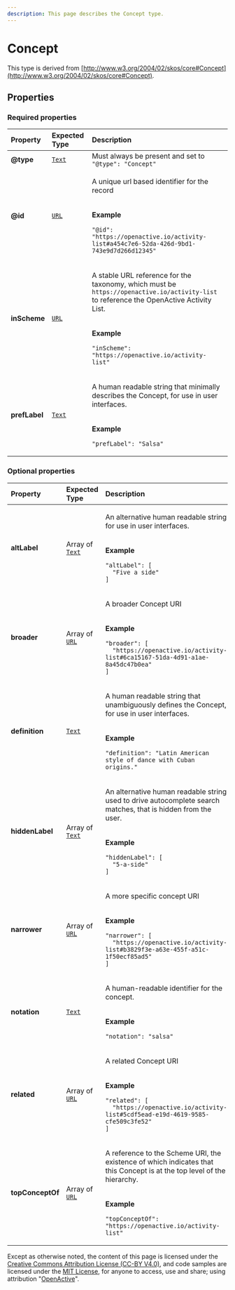 ```yaml
---
description: This page describes the Concept type.
---
```


# Concept

This type is derived from [http://www.w3.org/2004/02/skos/core#Concept](http://www.w3.org/2004/02/skos/core#Concept).

## **Properties**

### **Required properties**
    
<table>
  <thead>
    <tr>
      <th style="text-align:left">Property</th>
      <th style="text-align:left">Expected Type</th>
      <th style="text-align:left">Description</th>
    </tr>
  </thead>
  <tbody>
    <tr>
      <td style="text-align:left"><b>@type</b></td>
      <td style="text-align:left">
        <a href="https://schema.org/Text"><code>Text</code></a>
      </td>
      <td style="text-align:left">
        Must always be present and set to <code>"@type": "Concept"</code>
      </td>
    </tr>
    <tr>
      <td style="text-align:left"><b>@id</b></td>
      <td style="text-align:left">
        <a href="https://schema.org/URL"><code>URL</code></a>
      </td>
      <td style="text-align:left">
        <p>A unique url based identifier for the record</p><p></br><b>Example</b></p><p><code>"@id": "https://openactive.io/activity-list#a454c7e6-52da-426d-9bd1-743e9d7d266d12345"</code></p>
      </td>
    </tr>
    <tr>
      <td style="text-align:left"><b>inScheme</b></td>
      <td style="text-align:left">
        <a href="https://schema.org/URL"><code>URL</code></a>
      </td>
      <td style="text-align:left">
        <p>A stable URL reference for the taxonomy, which must be <code>https://openactive.io/activity-list</code> to reference the OpenActive Activity List.</p><p></br><b>Example</b></p><p><code>"inScheme": "https://openactive.io/activity-list"</code></p>
      </td>
    </tr>
    <tr>
      <td style="text-align:left"><b>prefLabel</b></td>
      <td style="text-align:left">
        <a href="https://schema.org/Text"><code>Text</code></a>
      </td>
      <td style="text-align:left">
        <p>A human readable string that minimally describes the Concept, for use in user interfaces.</p><p></br><b>Example</b></p><p><code>"prefLabel": "Salsa"</code></p>
      </td>
    </tr>
  </tbody>
</table>


### **Optional properties**
    
<table>
  <thead>
    <tr>
      <th style="text-align:left">Property</th>
      <th style="text-align:left">Expected Type</th>
      <th style="text-align:left">Description</th>
    </tr>
  </thead>
  <tbody>
    <tr>
      <td style="text-align:left"><b>altLabel</b></td>
      <td style="text-align:left">
        Array of <a href="https://schema.org/Text"><code>Text</code></a>
      </td>
      <td style="text-align:left">
        <p>An alternative human readable string for use in user interfaces.</p><p></br><b>Example</b></p><p><code>"altLabel": [<br/>&nbsp;&nbsp;&quot;Five&nbsp;a&nbsp;side&quot;<br/>]</code></p>
      </td>
    </tr>
    <tr>
      <td style="text-align:left"><b>broader</b></td>
      <td style="text-align:left">
        Array of <a href="https://schema.org/URL"><code>URL</code></a>
      </td>
      <td style="text-align:left">
        <p>A broader Concept URI</p><p></br><b>Example</b></p><p><code>"broader": [<br/>&nbsp;&nbsp;&quot;https://openactive.io/activity-list#6ca15167-51da-4d91-a1ae-8a45dc47b0ea&quot;<br/>]</code></p>
      </td>
    </tr>
    <tr>
      <td style="text-align:left"><b>definition</b></td>
      <td style="text-align:left">
        <a href="https://schema.org/Text"><code>Text</code></a>
      </td>
      <td style="text-align:left">
        <p>A human readable string that unambiguously defines the Concept, for use in user interfaces.</p><p></br><b>Example</b></p><p><code>"definition": "Latin American style of dance with Cuban origins."</code></p>
      </td>
    </tr>
    <tr>
      <td style="text-align:left"><b>hiddenLabel</b></td>
      <td style="text-align:left">
        Array of <a href="https://schema.org/Text"><code>Text</code></a>
      </td>
      <td style="text-align:left">
        <p>An alternative human readable string used to drive autocomplete search matches, that is hidden from the user.</p><p></br><b>Example</b></p><p><code>"hiddenLabel": [<br/>&nbsp;&nbsp;&quot;5-a-side&quot;<br/>]</code></p>
      </td>
    </tr>
    <tr>
      <td style="text-align:left"><b>narrower</b></td>
      <td style="text-align:left">
        Array of <a href="https://schema.org/URL"><code>URL</code></a>
      </td>
      <td style="text-align:left">
        <p>A more specific concept URI</p><p></br><b>Example</b></p><p><code>"narrower": [<br/>&nbsp;&nbsp;&quot;https://openactive.io/activity-list#b3829f3e-a63e-455f-a51c-1f50ecf85ad5&quot;<br/>]</code></p>
      </td>
    </tr>
    <tr>
      <td style="text-align:left"><b>notation</b></td>
      <td style="text-align:left">
        <a href="https://schema.org/Text"><code>Text</code></a>
      </td>
      <td style="text-align:left">
        <p>A human-readable identifier for the concept.</p><p></br><b>Example</b></p><p><code>"notation": "salsa"</code></p>
      </td>
    </tr>
    <tr>
      <td style="text-align:left"><b>related</b></td>
      <td style="text-align:left">
        Array of <a href="https://schema.org/URL"><code>URL</code></a>
      </td>
      <td style="text-align:left">
        <p>A related Concept URI</p><p></br><b>Example</b></p><p><code>"related": [<br/>&nbsp;&nbsp;&quot;https://openactive.io/activity-list#5cdf5ead-e19d-4619-9585-cfe509c3fe52&quot;<br/>]</code></p>
      </td>
    </tr>
    <tr>
      <td style="text-align:left"><b>topConceptOf</b></td>
      <td style="text-align:left">
        Array of <a href="https://schema.org/URL"><code>URL</code></a>
      </td>
      <td style="text-align:left">
        <p>A reference to the Scheme URI, the existence of which indicates that this Concept is at the top level of the hierarchy.</p><p></br><b>Example</b></p><p><code>"topConceptOf": "https://openactive.io/activity-list"</code></p>
      </td>
    </tr>
  </tbody>
</table>






Except as otherwise noted, the content of this page is licensed under the [Creative Commons Attribution License (CC-BY V4.0)](https://creativecommons.org/licenses/by/4.0/), and code samples are licensed under the [MIT License](https://opensource.org/licenses/MIT), for anyone to access, use and share; using attribution "[OpenActive](https://www.openactive.io/)".
